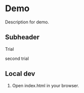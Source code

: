 # Demo

Description for demo.

## Subheader

Trial 

second trial

## Local dev

1. Open index.html in your browser.
